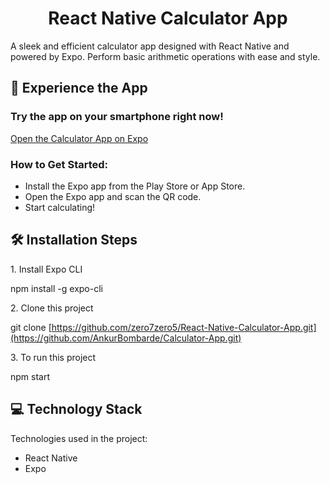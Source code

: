<h1 align="center" id="title">React Native Calculator App</h1>

<p id="description">A sleek and efficient calculator app designed with React Native and powered by Expo. Perform basic arithmetic operations with ease and style.</p>

<h2>🚀 Experience the App</h2>

<h3>Try the app on your smartphone right now!</h3>
<a href="https://expo.dev/accounts/ankurbombarde/projects/calculator/builds/d5146cdc-154f-4ff6-a131-40c9b6869e65">Open the Calculator App on Expo</a>


<h3>How to Get Started:</h3>

- Install the Expo app from the Play Store or App Store.
- Open the Expo app and scan the QR code.
- Start calculating!


<h2>🛠️ Installation Steps</h2>

<p>1. Install Expo CLI</p>

npm install -g expo-cli

<p>2. Clone this project</p>

git clone [https://github.com/zero7zero5/React-Native-Calculator-App.git](https://github.com/AnkurBombarde/Calculator-App.git)

<p>3. To run this project</p>

npm start

<h2>💻 Technology Stack</h2>

Technologies used in the project:
- React Native
- Expo
